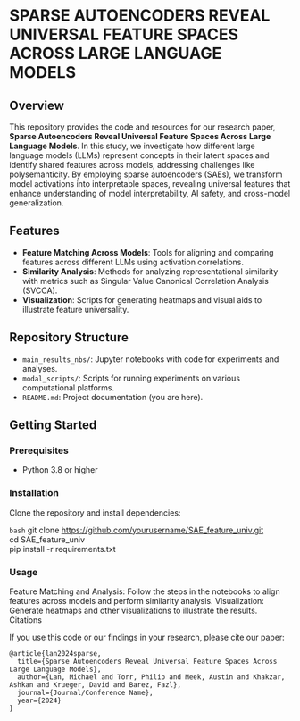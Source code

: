 # SPARSE AUTOENCODERS REVEAL UNIVERSAL FEATURE SPACES ACROSS LARGE LANGUAGE MODELS


## Overview
This repository provides the code and resources for our research paper, **Sparse Autoencoders Reveal Universal Feature Spaces Across Large Language Models**. In this study, we investigate how different large language models (LLMs) represent concepts in their latent spaces and identify shared features across models, addressing challenges like polysemanticity. By employing sparse autoencoders (SAEs), we transform model activations into interpretable spaces, revealing universal features that enhance understanding of model interpretability, AI safety, and cross-model generalization.

## Features
- **Feature Matching Across Models**: Tools for aligning and comparing features across different LLMs using activation correlations.
- **Similarity Analysis**: Methods for analyzing representational similarity with metrics such as Singular Value Canonical Correlation Analysis (SVCCA).
- **Visualization**: Scripts for generating heatmaps and visual aids to illustrate feature universality.

## Repository Structure
- `main_results_nbs/`: Jupyter notebooks with code for experiments and analyses.
- `modal_scripts/`: Scripts for running experiments on various computational platforms.
- `README.md`: Project documentation (you are here).

## Getting Started
### Prerequisites
- Python 3.8 or higher

### Installation
Clone the repository and install dependencies:

```bash```
git clone https://github.com/yourusername/SAE_feature_univ.git \
cd SAE_feature_univ \
pip install -r requirements.txt


### Usage
Feature Matching and Analysis: Follow the steps in the notebooks to align features across models and perform similarity analysis.
Visualization: Generate heatmaps and other visualizations to illustrate the results.
Citations

If you use this code or our findings in your research, please cite our paper:

```
@article{lan2024sparse,
  title={Sparse Autoencoders Reveal Universal Feature Spaces Across Large Language Models},
  author={Lan, Michael and Torr, Philip and Meek, Austin and Khakzar, Ashkan and Krueger, David and Barez, Fazl},
  journal={Journal/Conference Name},
  year={2024}
}

